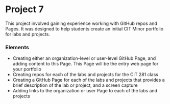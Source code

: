 # Project 7

This project involved gaining experience working with GitHub repos and Pages. It was designed to help students create an initial CIT Minor portfolio for labs and projects.

### Elements

- Creating either an organization-level or user-level GitHub Page, and adding content to this Page. This Page will be the entry web page for your portfolio
- Creating repos for each of the labs and projects for the CIT 281 class
- Creating a GitHub Page for each of the labs and projects that provides a brief description of the lab or project, and a screen capture
- Adding links to the organization or user Page to each of the labs and projects


